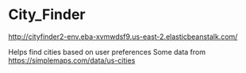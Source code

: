 # City_Finder
http://cityfinder2-env.eba-xvmwdsf9.us-east-2.elasticbeanstalk.com/

Helps find cities based on user preferences
Some data from https://simplemaps.com/data/us-cities
